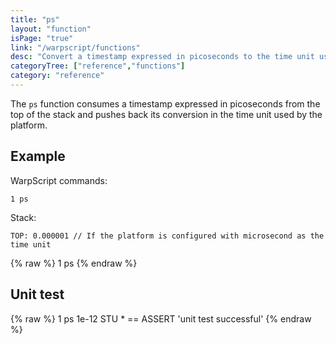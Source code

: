 ```yaml
---
title: "ps"
layout: "function"
isPage: "true"
link: "/warpscript/functions"
desc: "Convert a timestamp expressed in picoseconds to the time unit used by the platform"
categoryTree: ["reference","functions"]
category: "reference"
---
```

 

The `ps` function consumes a timestamp expressed in picoseconds from the top of the stack and pushes back its conversion in the time unit used by the platform.

## Example ##

WarpScript commands:

    1 ps

Stack: 

    TOP: 0.000001 // If the platform is configured with microsecond as the time unit


{% raw %}
<warp10-warpscript-widget backend="{{backend}}"  exec-endpoint="{{execEndpoint}}">1 ps
</warp10-warpscript-widget>
{% endraw %}    


## Unit test ##

{% raw %}
<warp10-warpscript-widget backend="{{backend}}"  exec-endpoint="{{execEndpoint}}">1 ps
1e-12 STU * == ASSERT
'unit test successful'
</warp10-warpscript-widget>
{% endraw %}        
